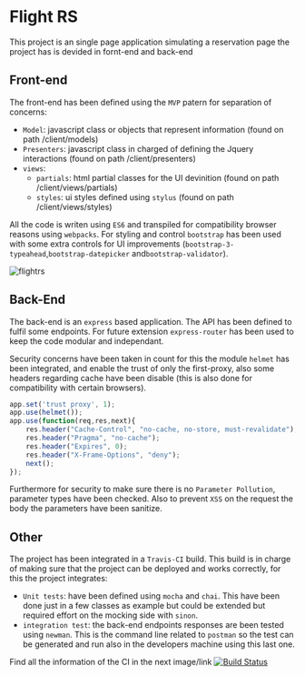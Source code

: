 # Flight RS

This project is an single page application simulating a reservation page the project has is devided in fornt-end and back-end

## Front-end
The front-end has been defined using the ```MVP``` patern for separation of concerns:
- ```Model```: javascript class or objects that represent information (found on path /client/models)
- ```Presenters```: javascript class in charged of defining the Jquery interactions (found on path /client/presenters)
- ```views```: 
    - ```partials```:  html partial classes for the UI devinition (found on path /client/views/partials)
    - ```styles```: ui styles defined using ```stylus``` (found on path /client/views/styles)

All the code is writen using ```ES6``` and transpiled for compatibility browser reasons using ```webpacks```. For styling and control ```bootstrap``` has been used with some extra controls for UI improvements (```bootstrap-3-typeahead```,```bootstrap-datepicker``` and```bootstrap-validator```).

![flightrs](https://cloud.githubusercontent.com/assets/3071208/17628214/a02b22a6-60b4-11e6-93f3-1eb239b92917.png)

## Back-End
The back-end is an ```express``` based application. The API has been defined to fulfil some endpoints. For future extension ```express-router``` has been used to keep the code modular and independant.

Security concerns have been taken in count for this the module ```helmet``` has been integrated, and enable the trust of only the first-proxy, also some headers regarding cache have been disable (this is also done for compatibility with certain browsers).
```js
app.set('trust proxy', 1);  
app.use(helmet());
app.use(function(req,res,next){
    res.header("Cache-Control", "no-cache, no-store, must-revalidate");
    res.header("Pragma", "no-cache");
    res.header("Expires", 0);
    res.header("X-Frame-Options", "deny");
    next();
});
```
Furthermore for security to make sure there is no ```Parameter Pollution```, parameter types have been checked. Also to prevent ```XSS``` on the request the body the parameters have been sanitize.

## Other

The project has been integrated in a ```Travis-CI``` build. This build is in charge of making sure that the project can be deployed and works correctly, for this the project integrates:
- ```Unit tests```: have been defined using ```mocha``` and ```chai```. This have been done just in a few classes as example but could be extended but required effort on the mocking side with ```sinon```.
- ```integration test```: the back-end endpoints responses are been tested using ```newman```. This is the command line related to ```postman``` so the test can be generated and run also in the developers machine using this last one.

Find all the information of the CI in the next image/link [![Build Status](https://travis-ci.org/kanekotic/flightRS.svg?branch=develop)](https://travis-ci.org/kanekotic/flightRS)
